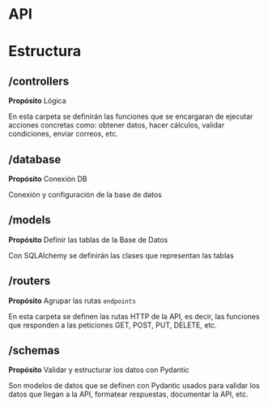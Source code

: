 # API

# Estructura

## /controllers

**Propósito** Lógica

En esta carpeta se definirán las funciones que se encargaran de ejecutar acciones concretas como: obtener datos, hacer cálculos, validar condiciones, enviar correos, etc.

## /database

**Propósito** Conexión DB

Conexión y configuración de la base de datos

## /models

**Propósito** Definir las tablas de la Base de Datos

Con SQLAlchemy se definirán las clases que representan las tablas

## /routers

**Propósito** Agrupar las rutas `endpoints`

En esta carpeta se definen las rutas HTTP de la API, es decir, las funciones que responden a las peticiones GET, POST, PUT, DELETE, etc.

## /schemas

**Propósito** Validar y estructurar los datos con Pydantic

Son modelos de datos que se definen con Pydantic usados para validar los datos que llegan a la API, formatear respuestas, documentar la API, etc.
